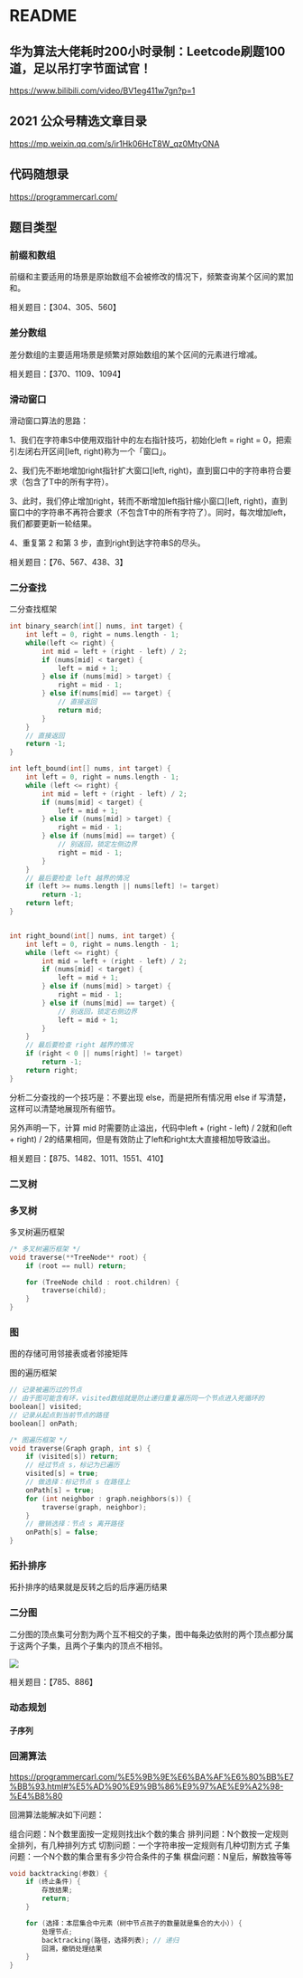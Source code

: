 # README

## 华为算法大佬耗时200小时录制：Leetcode刷题100道，足以吊打字节面试官！
https://www.bilibili.com/video/BV1eg411w7gn?p=1

## 2021 公众号精选文章目录
https://mp.weixin.qq.com/s/ir1Hk06HcT8W_qz0MtyONA

## 代码随想录
https://programmercarl.com/

## 题目类型
### 前缀和数组
前缀和主要适用的场景是原始数组不会被修改的情况下，频繁查询某个区间的累加和。

相关题目：【304、305、560】

### 差分数组
差分数组的主要适用场景是频繁对原始数组的某个区间的元素进行增减。

相关题目：【370、1109、1094】

### 滑动窗口
滑动窗口算法的思路：

1、我们在字符串S中使用双指针中的左右指针技巧，初始化left = right = 0，把索引左闭右开区间[left, right)称为一个「窗口」。

2、我们先不断地增加right指针扩大窗口[left, right)，直到窗口中的字符串符合要求（包含了T中的所有字符）。

3、此时，我们停止增加right，转而不断增加left指针缩小窗口[left, right)，直到窗口中的字符串不再符合要求（不包含T中的所有字符了）。同时，每次增加left，我们都要更新一轮结果。

4、重复第 2 和第 3 步，直到right到达字符串S的尽头。

相关题目：【76、567、438、3】

### 二分查找
二分查找框架
```c++
int binary_search(int[] nums, int target) {
    int left = 0, right = nums.length - 1;
    while(left <= right) {
        int mid = left + (right - left) / 2;
        if (nums[mid] < target) {
            left = mid + 1;
        } else if (nums[mid] > target) {
            right = mid - 1;
        } else if(nums[mid] == target) {
            // 直接返回
            return mid;
        }
    }
    // 直接返回
    return -1;
}

int left_bound(int[] nums, int target) {
    int left = 0, right = nums.length - 1;
    while (left <= right) {
        int mid = left + (right - left) / 2;
        if (nums[mid] < target) {
            left = mid + 1;
        } else if (nums[mid] > target) {
            right = mid - 1;
        } else if (nums[mid] == target) {
            // 别返回，锁定左侧边界
            right = mid - 1;
        }
    }
    // 最后要检查 left 越界的情况
    if (left >= nums.length || nums[left] != target)
        return -1;
    return left;
}


int right_bound(int[] nums, int target) {
    int left = 0, right = nums.length - 1;
    while (left <= right) {
        int mid = left + (right - left) / 2;
        if (nums[mid] < target) {
            left = mid + 1;
        } else if (nums[mid] > target) {
            right = mid - 1;
        } else if (nums[mid] == target) {
            // 别返回，锁定右侧边界
            left = mid + 1;
        }
    }
    // 最后要检查 right 越界的情况
    if (right < 0 || nums[right] != target)
        return -1;
    return right;
}
```

分析二分查找的一个技巧是：不要出现 else，而是把所有情况用 else if 写清楚，这样可以清楚地展现所有细节。

另外声明一下，计算 mid 时需要防止溢出，代码中left + (right - left) / 2就和(left + right) / 2的结果相同，但是有效防止了left和right太大直接相加导致溢出。

相关题目：【875、1482、1011、1551、410】

### 二叉树

### 多叉树
多叉树遍历框架
```c++
/* 多叉树遍历框架 */
void traverse(**TreeNode** root) {
    if (root == null) return;

    for (TreeNode child : root.children) {
        traverse(child);
    }
}
```

### 图

图的存储可用邻接表或者邻接矩阵

图的遍历框架
```c++
// 记录被遍历过的节点
// 由于图可能含有环，visited数组就是防止递归重复遍历同一个节点进入死循环的
boolean[] visited;
// 记录从起点到当前节点的路径
boolean[] onPath;

/* 图遍历框架 */
void traverse(Graph graph, int s) {
    if (visited[s]) return;
    // 经过节点 s，标记为已遍历
    visited[s] = true;
    // 做选择：标记节点 s 在路径上
    onPath[s] = true;
    for (int neighbor : graph.neighbors(s)) {
        traverse(graph, neighbor);
    }
    // 撤销选择：节点 s 离开路径
    onPath[s] = false;
}
```

### 拓扑排序

拓扑排序的结果就是反转之后的后序遍历结果

### 二分图

二分图的顶点集可分割为两个互不相交的子集，图中每条边依附的两个顶点都分属于这两个子集，且两个子集内的顶点不相邻。

![](https://mmbiz.qpic.cn/sz_mmbiz_png/gibkIz0MVqdEHc01wZTpaCcy92roIW5z5OqAuBsactmk7BkoqE0z9vE2D8IoPMtuNDdnSr6fZDiclSs4K2FYjVDw/640?wx_fmt=png&wxfrom=5&wx_lazy=1&wx_co=1)

相关题目：【785、886】


### 动态规划

#### 子序列

### 回溯算法
https://programmercarl.com/%E5%9B%9E%E6%BA%AF%E6%80%BB%E7%BB%93.html#%E5%AD%90%E9%9B%86%E9%97%AE%E9%A2%98-%E4%B8%80

回溯算法能解决如下问题：

组合问题：N个数里面按一定规则找出k个数的集合
排列问题：N个数按一定规则全排列，有几种排列方式
切割问题：一个字符串按一定规则有几种切割方式
子集问题：一个N个数的集合里有多少符合条件的子集
棋盘问题：N皇后，解数独等等

```c++
void backtracking(参数) {
    if (终止条件) {
        存放结果;
        return;
    }

    for (选择：本层集合中元素（树中节点孩子的数量就是集合的大小）) {
        处理节点;
        backtracking(路径，选择列表); // 递归
        回溯，撤销处理结果
    }
}
```
